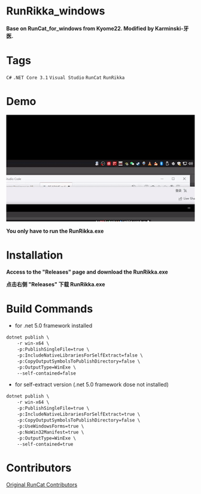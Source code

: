 # RunRikka_windows


**Base on RunCat_for_windows from Kyome22. Modified by Karminski-牙医.**


# Tags

`C#` `.NET Core 3.1` `Visual Studio` `RunCat` `RunRikka`

# Demo

![Demo](RunCat/resources/run_rikka_demo.gif)

**You only have to run the RunRikka.exe**

# Installation

**Access to the "Releases" page and download the RunRikka.exe**

**点击右侧 "Releases" 下载 RunRikka.exe**

# Build Commands

- for .net 5.0 framework installed

```
dotnet publish \
    -r win-x64 \
    -p:PublishSingleFile=true \
    -p:IncludeNativeLibrariesForSelfExtract=false \
    -p:CopyOutputSymbolsToPublishDirectory=false \
    -p:OutputType=WinExe \
    --self-contained=false 

```
 
  
- for self-extract version (.net 5.0 framework dose not installed)

```
dotnet publish \
    -r win-x64 \
    -p:PublishSingleFile=true \
    -p:IncludeNativeLibrariesForSelfExtract=true \
    -p:CopyOutputSymbolsToPublishDirectory=false \
    -p:UseWindowsForms=true \
    -p:NoWin32Manifest=true \
    -p:OutputType=WinExe \
    --self-contained=true 
```

# Contributors

<a href="https://github.com/Kyome22/RunCat_for_windows/graphs/contributors">
  Original RunCat Contributors 
</a>

<!-- Please do not delete the below comment. -->
<!-- CREATED_BY_LEADYOU_README_GENERATOR -->

